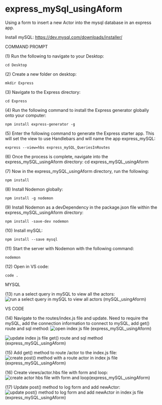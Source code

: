 # express_mySql_usingAform
Using a form to insert a new Actor into the mysql database in an express app.

Install mySQL: https://dev.mysql.com/downloads/installer/ 

COMMAND PROMPT

(1) Run the following to navigate to your Desktop: 

    cd Desktop

(2) Create a new folder on desktop: 

    mkdir Express

(3) Navigate to the Express directory: 

    cd Express

(4) Run the following command to install the Express generator globally onto your computer: 

    npm install express-generator -g

(5) Enter the following command to generate the Express starter app. This will set the view to use Handlebars and will name the app express_mySQL: 

    express --view=hbs express_mySQL_QueriesInRoutes

(6) Once the process is complete, navigate into the express_mySQL_usingAform directory: 
   cd express_mySQL_usingAform 

(7) Now in the express_mySQL_usingAform directory, run the following: 

    npm install

(8) Install Nodemon globally: 

    npm install -g nodemon
    
(9) Install Nodemon as a devDependency in the package.json file within the express_mySQL_usingAform directory:

    npm install -save-dev nodemon
    
(10) Install mySQL:

    npm install --save mysql

(11) Start the server with Nodemon with the following command: 

    nodemon

(12) Open in VS code:

    code . 

MYSQL

(13) run a select query in mySQL to view all the actors:  ![run a select query in mySQL to view all actors (mySQL_usingAform)](https://user-images.githubusercontent.com/35668707/68001251-8f9b8d80-fc20-11e9-83d7-92380394e4a1.JPG)


VS CODE

(14) Navigate to the routes/index.js file and update. Need to require the mySQL, add the connection information to connect to mySQL, add get() route and sql method: ![open index js file (express_mySQL_usingAform)](https://user-images.githubusercontent.com/35668707/68001142-097f4700-fc20-11e9-84fe-7ed4d2bd4905.JPG)

![update index js file get() route and sql method (express_mySQL_usingAform)](https://user-images.githubusercontent.com/35668707/68001206-60851c00-fc20-11e9-829c-4f9ad4871af1.JPG)

(15) Add get() method to route /actor to the index.js file: ![create post() method with a route actor in index js file (express_mySQL_usingAform)](https://user-images.githubusercontent.com/35668707/68001388-1fd9d280-fc21-11e9-9910-3daf350d52fa.JPG)

(16) Create views/actor.hbs file with form and loop: ![create actor hbs file with form and loop(express_mySQL_usingAform)](https://user-images.githubusercontent.com/35668707/68001494-80690f80-fc21-11e9-8b8d-6e387d60edc1.JPG)
 
(17) Update post() method to log form and add newActor: ![update post() method to log form and add newActor in index js file (express_mySQL_usingAform)](https://user-images.githubusercontent.com/35668707/68065162-3f84ff80-fce2-11e9-9468-ef414960bb3c.JPG)

